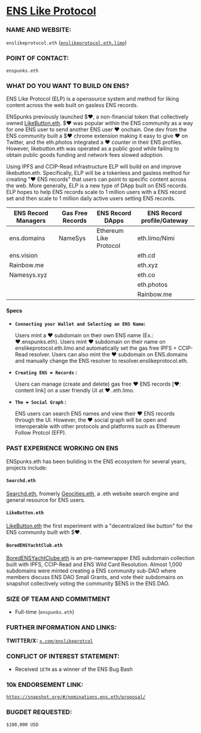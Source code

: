 # [ENS Like Protocol](https://enslikeprotocol.eth.limo)

### NAME AND WEBSITE:

`enslikeprotocol.eth` ([`enslikeprotocol.eth.limo`](https://enslikeprotocol.eth.limo))

### POINT OF CONTACT:

`enspunks.eth` 

### WHAT DO YOU WANT TO BUILD ON ENS?

ENS Like Protocol (ELP) is a opensource system and method for liking content across the web built on gasless ENS records.

ENSpunks previously launched $❤️, a non-financial token that collectively owned [LikeButton.eth](https://LikeButton.eth.limo).  $❤️ was popular within the ENS community as a way for one ENS user to send another ENS user ❤️ onchain.  One dev from the ENS community built a $❤️ chrome extension making it easy to give ❤️ on Twitter, and the eth.photos integrated a ❤️ counter in their ENS profiles.  However, likebutton.eth was operated as a public good while failing to obtain public goods funding and network fees slowed adoption. 

Using IPFS and CCIP-Read infrastructure ELP will build on and improve likebutton.eth.  Specifically, ELP will be a tokenless and gasless method for creating "❤️ ENS records" that users can point to specific content across the web.  More generally, ELP is a new type of DApp built on ENS records.  ELP hopes to help ENS records scale to 1 million users with a ENS record set and then scale to 1 million daily active users setting ENS records.

| ENS Record Managers      | Gas Free Records | ENS Record DApps      | ENS Record profile/Gateway|
| ----------- | ----------- | ----------- | ----------- |
| ens.domains      | NameSys       | Ethereum Like Protocol      | eth.limo/Nimi      |
| ens.vision   |       |     | eth.cd       |
| Rainbow.me     |        |       | eth.xyz       |
| Namesys.xyz   |         |       | eth.co       |
|      |        |       | eth.photos       |
|   |       |       | Rainbow.me       |

#### Specs 

- **`Connecting your Wallet and Selecting an ENS Name`:** 
   
   Users mint a ❤️ subdomain on their own ENS name (Ex.: ❤️.enspunks.eth).  Users mint ❤️ subdomain on their name on enslikeprotocol.eth.limo and automatically set the gas free IPFS + CCIP-Read resolver.  Users can also mint the ❤️ subdomain on ENS.domains and manually change the ENS resolver to resolver.enslikeprotocol.eth.  

- **`Creating ENS ❤️ Records` :**  

   Users can manage (create and delete) gas free ❤️ ENS records [❤️: content link]  on a user friendly UI at ❤️.<user>.eth.limo. 

- **`The ❤️ Social Graph` :**

  ENS users can search ENS names and view their ❤️ ENS records through the UI. However, the ❤️  social graph will be open and interoperable with other protocols and platforms such as Ethereum Follow Protcol (EFP).  

### PAST EXPERIENCE WORKING ON ENS
ENSpunks.eth has been building in the ENS ecosystem for several years, projects include:

#### `Searchd.eth`
[Searchd.eth](https://searchd.eth.limo), fromerly [Geocities.eth](https://geocities.eth.limo), a .eth website search engine and general resource for ENS users.

#### `LikeButton.eth`
[LikeButton.eth](https://likebutton.eth.limo)  the first experiment with a "decentralized like button" for the ENS community built with $❤️.

#### `BoredENSYachtClub.eth`
[BoredENSYachtClube.eth](https://BoredENSYachtClube.eth.limo) is an pre-namewrapper ENS subdomain collection built with IPFS, CCIP-Read and ENS Wild Card Resolution.  Almost 1,000 subdomains were minted creating a ENS community sub-DAO where members discuss ENS DAO Small Grants, and vote their subdomains on snapshot collectively voting the community $ENS in the ENS DAO. 

### SIZE OF TEAM AND COMMITMENT
- Full-time (`enspunks.eth`)

### FURTHER INFORMATION AND LINKS:

**TWITTER/X:** [`x.com/enslikeprotcol`](https://x.com/enslikeprotocol)

### CONFLICT OF INTEREST STATEMENT:
- Received `1ETH` as a winner of the ENS Bug Bash
  
### 10k ENDORSEMENT LINK:
[`https://snapshot.org/#/nominations.ens.eth/proposal/`](https://snapshot.org/#/nominations.ens.eth/proposal/)

### BUGDET REQUESTED:
`$100,000 USD`
